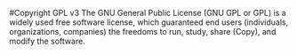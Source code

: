 #Copyright
GPL v3
The GNU General Public License (GNU GPL or GPL) is a widely used 
free software license, which guaranteed end users (individuals, 
organizations, companies) the freedoms to run, study, share (Copy), 
and modify the software.